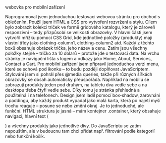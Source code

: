 webovka pro mobilní zařízení 

Naprogramoval jsem jednoduchou testovací webovou stránku pro obchod s oblečením. Použil jsem HTML a CSS pro vytvoření rozvržení a stylu. Cílem bylo zobrazit kolekci triček ve formě gridového katalogu, který je zároveň responzivní – tedy přizpůsobí se velikosti obrazovky.
V hlavní části jsem vytvořil mřížku pomocí CSS Grid, kde jednotlivé položky (produkty) mají vlastní třídy jako clothing-column1, clothing-column2 atd. Každý z těchto boxů obsahuje obrázek trička, jeho název a cenu. Zatím jsou všechny položky stejné – tričko za 10 dolarů – protože jde o testovací data.
Na vrchu stránky je navigační lišta s logem a odkazy jako Home, About, Services, Contact a Cart. Pro mobilní zařízení jsem připravil jednoduchou verzi menu, které se schová pod ikonku – to budu později doplňovat JavaScriptem.
Stylování jsem si pohrál přes @media queries, takže při různých šířkách obrazovky se obsah automaticky přeuspořádá. Například na mobilu se zobrazují produkty jeden pod druhým, na tabletu dva vedle sebe a na desktopu třeba čtyři vedle sebe. Díky tomu je stránka přehledná a použitelná i na telefonech.
Design jsem ladil pomocí box-shadow, zarovnání a paddingu, aby každý produkt vypadal jako malá karta, která po najetí myší trochu reaguje – posune se nebo změní okraj. Je to jednoduché, ale funkční.
HTML struktura je jasná – mám kontejner .container, který obsahuje navigaci, hlavní text (<main>) a všechny produkty jako jednotlivé divy. Do JavaScriptu se zatím nepouštím, ale v budoucnu tam chci přidat např. filtrování podle kategorií nebo funkční košík.


















